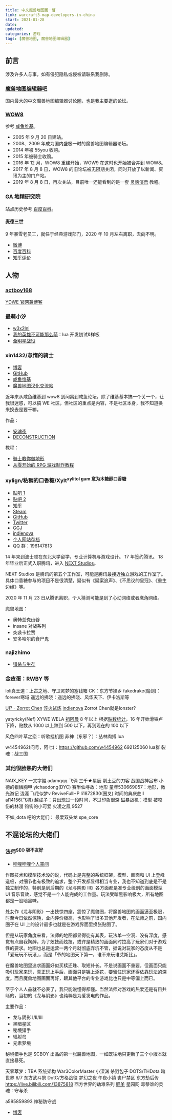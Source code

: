 ```yaml
---
title: 中文魔兽地图圈一瞥
link: warcraft3-map-developers-in-china
start: 2021-01-28
date: 
updated: 
categories: 游戏
tags: [魔兽地图, 魔兽地图编辑器]
---
```


## 前言

涉及许多人与事，如有侵犯隐私或侵权请联系我删除。

### [魔兽地图编辑器吧](https://tieba.baidu.com/f?kw=%E9%AD%94%E5%85%BD%E5%9C%B0%E5%9B%BE%E7%BC%96%E8%BE%91%E5%99%A8)

国内最大的中文魔兽地图编辑器讨论圈，也是我主要逛的论坛。

### [WOW8](https://bbs.wow8.org/)

参考 [咸鱼维基](https://xywiki.com/WOW8)。

- 2005 年 9 月 20 日建站。
- 2008、2009 年成为国内盛极一时的魔兽地图编辑器论坛。
- 2014 年被 55you 收购。
- 2015 年被骑士收购。
- 2016 年 12 月，WOW8 重建开始，WOW9 在这时也开始被合并到 WOW8。
- 2017 年 8 月 8 日，WOW8 的旧论坛被无限期关闭，同时开放了以新闻、资讯为主的门户站。
- 2019 年 8 月 8 日，再次关站，目前唯一还能看到的是一套 [灵魂演示](http://wow8.org/soul-demo/) 教程。

### [GA 地精研究院](https://bbs.islga.org/forum.php)

站点历史参考 [百度百科](https://baike.baidu.com/item/%E5%9C%B0%E7%B2%BE%E7%A0%94%E7%A9%B6%E9%99%A2)。

#### 麦德三世

9 年暴雪老员工，就任于经典游戏部门，2020 年 10 月左右离职，去向不明。

- [微博](https://weibo.com/u/3132013861?from=feed&loc=at&nick=GA_%E9%BA%A6%E5%BE%B7%E4%B8%89%E4%B8%96&is_all=1)
- [百度百科](https://baike.baidu.com/item/%E9%BA%A6%E5%BE%B7%E4%B8%89%E4%B8%96)
- [知乎评价](https://www.zhihu.com/question/48403321)

## 人物

### [actboy168](https://github.com/actboy168)

[YDWE 官网兼博客](http://www.ydwe.net/)

### 最萌小汐

- [w3x2lni](https://github.com/sumneko/w3x2lni)
- [我的英雄不可能那么萌](https://github.com/actboy168/MoeHero)：lua 开发初试&样板
- [全明星战役](https://github.com/sumneko/All-Star-Battle-2)

### xin1432/怠惰的骑士

- [博客](https://lazyknight.com)
- [GitHub](https://github.com/LazyKnightX)
- [咸鱼维基](https://xywiki.com)
- [魔兽地图汉化交流站](https://hanhuamap.com/forum.php)

近年来从咸鱼维基到 wow8 到问窝到咸鱼论坛，除了维基基本搞一个关一个，让我很迷惑，可以搞 WE 社区，但社区的重点是内容，不是社区本身，我不知道换来换去是要干嘛。

作品：

- [安魂夜](https://lazyknight.com/requiem/)
- [DECONSTRUCTION](https://store.steampowered.com/app/772980/DECONSTRUCTION/)

教程：

- [骑士教你做地形](https://tieba.baidu.com/p/2110738107?see_lz=1)
- [从零开始的 RPG 游戏制作教程](https://www.v2ex.com/member/DreamerQQ)

### xylign/粘稠的口香糖/Xylt<sup>xylitol gum 意为木糖醇口香糖</sup>

- [贴吧 1](https://tieba.baidu.com/home/main/?un=xylign&ie=utf-8&id=tb.1.7003e480.er1LzAHs6dGON4frNoGbgg&fr=frs)
- [贴吧 2](https://tieba.baidu.com/home/main/?un=%E7%B2%98%E7%A8%A0%E7%9A%84%E5%8F%A3%E9%A6%99%E7%B3%96&ie=utf-8&id=tb.1.5fde35ad.S1iKvKBqq4p7PFyUZUm0MQ&fr=frs)
- [知乎](https://www.zhihu.com/people/xylitogum)
- [Steam](https://steamcommunity.com/id/xylitogum)
- [GitHub](https://github.com/xylitogum)
- [Twitter](https://twitter.com/xylitogum)
- [GGJ](https://globalgamejam.org/users/weiqi-gu)
- [indienova](https://indienova.com/u/xylitogum)
- [个人网站存档](https://web.archive.org/web/20181103002923/http://www.xylitogum.net/)
- QQ 群：196147813

14 年来到波士顿在东北大学留学，专业计算机与游戏设计。
17 年签约腾讯。
18 年毕业后正式入职腾讯，进入 [NEXT Studios](https://zh.wikipedia.org/zh-hans/NEXT_Studios)。

NEXT Studios 是腾讯的第五个工作室，可能是腾讯最接近独立游戏的工作室了。
具体口香糖参与的项目不是很清楚，疑似有《疑案追声》、《不思议的皇冠》、《重生边缘》等。

2020 年 11 月 23 日从腾讯离职，个人猜测可能是到了心动网络或者鹰角网络。

魔兽地图：

- ~~奥特兰克山谷~~
- insane 对战系列
- 突袭卡拉赞
- 安多哈尔的食尸鬼

### najizhimo

- [猎杀与生存](https://baike.baidu.com/item/%E7%8C%8E%E6%9D%80%E4%B8%8E%E7%94%9F%E5%AD%98)

### 金皮蛋：RWBY 等

loli真王道：上古之地、守卫灵梦的塞钱箱
CK：东方节操乡
fakedrake(魔剑)：forever寒域
遥远的拂晓：遥远的拂晓、风华天下、伊卡洛斯等

[UI? - Zorrot Chen](https://www.zhihu.com/question/52620556/answer/576788096)
[淬火试炼](http://www.warchasersreforged.com/)
[indienova](https://indienova.com/u/uizorrot)
Zorrot Chen就是Ionster?

yatyricky(Nef) XYWE WELA
[祖阿曼](https://github.com/yatyricky/Zulaman-WE)
8 年以上
根据[贴数统计](https://tieba.baidu.com/p/815157281)，16 年开始滑铁卢下降，贴数从 1000 以上跌到 500 以下，再到现在的 100 以下

风色四叶草之恋：听歌挂机图
非神（东邪？）：丛林肉搏 lua

w4454962(问号，阿七)：https://github.com/w4454962 692125060 lua群
裂魂：战三国

### 其他很脸熟的大佬们

NAIX_KEY
一文字鲲
adamqqq
飞俩
三千★星辰
削土豆的刀客
战国战神吕布
小德的银鳞胸甲
yichaodong(DYC)
赛半仙寻故：地形
童年530669057：地形，微光游记
泷涯
飞花似梦v
ReviveFullHP
li1872830(圈叉)
时间的典庆曲II
al14156(飞机)
越成子：只出现过一段时间，不过印象很深
磁暴战机：模型
被咬伤的林漫
钩钩的小可爱
火凌之鳯
9527

不如_dota 吧的大佬们：
最爱双头龙
spe_core

## 不混论坛的大佬们

### 法师<sup>SEO 极不友好</sup>

- [哔哩哔哩个人空间](https://space.bilibili.com/35031623)

作图技术和模型技术没的说，代码上是完整的系统框架，模型、画面和 UI 上登峰造极，对细节也有极致的追求，整个开发都显得相当专业，我也不知道到底是不是独立制作的，特别是到后期的《龙与阴影 III》各方面都是准专业级别的画面模型 UI 音乐音效，感觉不是一个人能完成的工作量。玩法受暗黑影响极大，所有地图都是一股暗黑味。

处女作《龙与阴影》一出技惊四座，震惊了魔兽圈，将魔兽地图的画面逼至极限，时至今日依然惊艳，业内评价极高，也影响了很多其他开发者，在法师之前，国内圈子在 UI 上的设计最多也就是在游戏界面里换张贴图了。

但是从玩家角度来看，法师的地图都显得徒有其表，玩法单一空洞、没有深度，感觉有点自我陶醉，为了炫技而炫技，或许是精致的画面同时拉高了玩家们对于游戏性的要求。地图也总是运营一两个月就彻底弃坑不管，据说对玩家的态度从不是「爱玩玩不玩滚」，而是「爷的地图天下第一，谁不来玩谁艾斯比」。

在魔兽地图里追求画面好似买椟还珠、取短补长。不是说画面不重要，但画面只能吸引玩家来玩，真正玩上手后，画面只是锦上添花，要留住玩家还得依靠玩法的深度。而且魔兽地图画面再好，跟其他平台的专业游戏比也只是中等偏上而已。

至于个人人品就不必表了，我只能说懂得都懂。当然法师对游戏的热爱还是有目共睹的，当初的《龙与阴影》也纯粹是为爱发电的作品。

主要作品：

- 龙与阴影 I/II/III
- 黑暗星区
- 秘境猎手
- 辐射岛
- 元素梦境

秘境猎手也是 SCBOY 出品的第一张魔兽地图，一如既往地只更新了三个小版本就直接暴死。

天零萃梦：TBA 系统架构 War3ColorMaster
小深渊
杀戮包子
DOTS/THDota
暗世界 6/7
东方武斗祭
DotC/方格战役
梦幻之夜
午夜小镇 丧尸禁区
东方劫后传 https://live.bilibili.com/13875818
西方世界的劫难系列
[肥羊](https://norpg.com/)
星园网
毒萘谁的灵魂：守与杀

a595859893 神秘防守战 
- [博客](https://a595859893.github.io/)